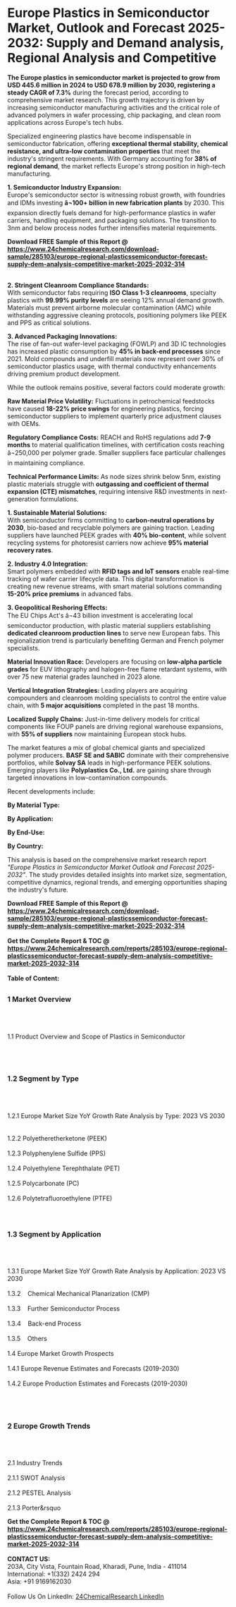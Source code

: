 <h1>Europe Plastics in Semiconductor Market, Outlook and Forecast 2025-2032: Supply and Demand analysis, Regional Analysis and Competitive</h1><p><strong>The Europe plastics in semiconductor market is projected to grow from USD 445.6 million in 2024 to USD 678.9 million by 2030, registering a steady CAGR of 7.3%</strong> during the forecast period, according to comprehensive market research. This growth trajectory is driven by increasing semiconductor manufacturing activities and the critical role of advanced polymers in wafer processing, chip packaging, and clean room applications across Europe's tech hubs.</p><p>Specialized engineering plastics have become indispensable in semiconductor fabrication, offering <strong>exceptional thermal stability, chemical resistance, and ultra-low contamination properties</strong> that meet the industry's stringent requirements. With Germany accounting for <strong>38% of regional demand</strong>, the market reflects Europe's strong position in high-tech manufacturing.</p><p><strong>1. Semiconductor Industry Expansion:</strong><br>
Europe's semiconductor sector is witnessing robust growth, with foundries and IDMs investing <strong>â¬100+ billion in new fabrication plants</strong> by 2030. This expansion directly fuels demand for high-performance plastics in wafer carriers, handling equipment, and packaging solutions. The transition to 3nm and below process nodes further intensifies material requirements.</p><div><b>Download FREE Sample of this Report @ 
            <a href="https://www.24chemicalresearch.com/download-sample/285103/europe-regional-plasticssemiconductor-forecast-supply-dem-analysis-competitive-market-2025-2032-314">
            https://www.24chemicalresearch.com/download-sample/285103/europe-regional-plasticssemiconductor-forecast-supply-dem-analysis-competitive-market-2025-2032-314</a></b></div><br><p><strong>2. Stringent Cleanroom Compliance Standards:</strong><br>
With semiconductor fabs requiring <strong>ISO Class 1-3 cleanrooms</strong>, specialty plastics with <strong>99.99% purity levels</strong> are seeing 12% annual demand growth. Materials must prevent airborne molecular contamination (AMC) while withstanding aggressive cleaning protocols, positioning polymers like PEEK and PPS as critical solutions.</p><p><strong>3. Advanced Packaging Innovations:</strong><br>
The rise of fan-out wafer-level packaging (FOWLP) and 3D IC technologies has increased plastic consumption by <strong>45% in back-end processes</strong> since 2021. Mold compounds and underfill materials now represent over 30% of semiconductor plastics usage, with thermal conductivity enhancements driving premium product development.</p><p>While the outlook remains positive, several factors could moderate growth:</p><p><strong>Raw Material Price Volatility:</strong> Fluctuations in petrochemical feedstocks have caused <strong>18-22% price swings</strong> for engineering plastics, forcing semiconductor suppliers to implement quarterly price adjustment clauses with OEMs.</p><p><strong>Regulatory Compliance Costs:</strong> REACH and RoHS regulations add <strong>7-9 months</strong> to material qualification timelines, with certification costs reaching â¬250,000 per polymer grade. Smaller suppliers face particular challenges in maintaining compliance.</p><p><strong>Technical Performance Limits:</strong> As node sizes shrink below 5nm, existing plastic materials struggle with <strong>outgassing and coefficient of thermal expansion (CTE) mismatches</strong>, requiring intensive R&amp;D investments in next-generation formulations.</p><p><strong>1. Sustainable Material Solutions:</strong><br>
With semiconductor firms committing to <strong>carbon-neutral operations by 2030</strong>, bio-based and recyclable polymers are gaining traction. Leading suppliers have launched PEEK grades with <strong>40% bio-content</strong>, while solvent recycling systems for photoresist carriers now achieve <strong>95% material recovery rates</strong>.</p><p><strong>2. Industry 4.0 Integration:</strong><br>
Smart polymers embedded with <strong>RFID tags and IoT sensors</strong> enable real-time tracking of wafer carrier lifecycle data. This digital transformation is creating new revenue streams, with smart material solutions commanding <strong>15-20% price premiums</strong> in advanced fabs.</p><p><strong>3. Geopolitical Reshoring Effects:</strong><br>
The EU Chips Act's â¬43 billion investment is accelerating local semiconductor production, with plastic material suppliers establishing <strong>dedicated cleanroom production lines</strong> to serve new European fabs. This regionalization trend is particularly benefiting German and French polymer specialists.</p><p><strong>Material Innovation Race:</strong> Developers are focusing on <strong>low-alpha particle grades</strong> for EUV lithography and halogen-free flame retardant systems, with over 75 new material grades launched in 2023 alone.</p><p><strong>Vertical Integration Strategies:</strong> Leading players are acquiring compounders and cleanroom molding specialists to control the entire value chain, with <strong>5 major acquisitions</strong> completed in the past 18 months.</p><p><strong>Localized Supply Chains:</strong> Just-in-time delivery models for critical components like FOUP panels are driving regional warehouse expansions, with <strong>55% of suppliers</strong> now maintaining European stock hubs.</p><p>The market features a mix of global chemical giants and specialized polymer producers. <strong>BASF SE and SABIC</strong> dominate with their comprehensive portfolios, while <strong>Solvay SA</strong> leads in high-performance PEEK solutions. Emerging players like <strong>Polyplastics Co., Ltd.</strong> are gaining share through targeted innovations in low-contamination compounds.</p><p>Recent developments include:</p><p><strong>By Material Type:</strong></p><p><strong>By Application:</strong></p><p><strong>By End-Use:</strong></p><p><strong>By Country:</strong></p><p>This analysis is based on the comprehensive market research report <em>"Europe Plastics in Semiconductor Market Outlook and Forecast 2025-2032"</em>. The study provides detailed insights into market size, segmentation, competitive dynamics, regional trends, and emerging opportunities shaping the industry's future.</p><div><b>Download FREE Sample of this Report @ 
            <a href="https://www.24chemicalresearch.com/download-sample/285103/europe-regional-plasticssemiconductor-forecast-supply-dem-analysis-competitive-market-2025-2032-314">
            https://www.24chemicalresearch.com/download-sample/285103/europe-regional-plasticssemiconductor-forecast-supply-dem-analysis-competitive-market-2025-2032-314</a></b></div><br><div><b>Get the Complete Report & TOC @ 
            <a href="https://www.24chemicalresearch.com/reports/285103/europe-regional-plasticssemiconductor-forecast-supply-dem-analysis-competitive-market-2025-2032-314">
            https://www.24chemicalresearch.com/reports/285103/europe-regional-plasticssemiconductor-forecast-supply-dem-analysis-competitive-market-2025-2032-314</a></b></div><br>
            <b>Table of Content:</b><p><h2><span style="font-size:16px"><strong>1 Market Overview&nbsp;&nbsp; &nbsp;</strong></span></h2><br />
<br />
<p>1.1 Product Overview and Scope of Plastics in Semiconductor&nbsp;</p><br />
<br />
<h2><strong><span style="font-size:16px">1.2 Segment by Type&nbsp;&nbsp; &nbsp;</span></strong></h2><br />
<br />
<p>1.2.1 Europe Market Size YoY Growth Rate Analysis by Type: 2023 VS 2030&nbsp;&nbsp; &nbsp;<br /><br />
1.2.2 Polyetheretherketone (PEEK)&nbsp;&nbsp; &nbsp;<br /><br />
1.2.3 Polyphenylene Sulfide (PPS)<br /><br />
1.2.4 Polyethylene Terephthalate (PET)<br /><br />
1.2.5 Polycarbonate (PC)<br /><br />
1.2.6 Polytetrafluoroethylene (PTFE)<br /><br />
<br />
<h2><span style="font-size:16px"><strong>1.3 Segment by Application&nbsp;&nbsp;</strong></span></h2><br />
<br />
<p>1.3.1 Europe Market Size YoY Growth Rate Analysis by Application: 2023 VS 2030&nbsp;&nbsp; &nbsp;<br /><br />
1.3.2&nbsp;&nbsp; &nbsp;Chemical Mechanical Planarization (CMP)<br /><br />
1.3.3&nbsp;&nbsp; &nbsp;Further Semiconductor Process<br /><br />
1.3.4&nbsp;&nbsp; &nbsp;Back-end Process<br /><br />
1.3.5&nbsp;&nbsp; &nbsp;Others<br /><br />
1.4 Europe Market Growth Prospects&nbsp;&nbsp; &nbsp;<br /><br />
1.4.1 Europe Revenue Estimates and Forecasts (2019-2030)&nbsp;&nbsp; &nbsp;<br /><br />
1.4.2 Europe Production Estimates and Forecasts (2019-2030)&nbsp;&nbsp;</p><br />
<br />
<h2><span style="font-size:16px"><strong>2 Europe Growth Trends&nbsp;&nbsp; &nbsp;</strong></span></h2><br />
<br />
<p>2.1 Industry Trends&nbsp;&nbsp; &nbsp;<br /><br />
2.1.1 SWOT Analysis&nbsp;&nbsp; &nbsp;<br /><br />
2.1.2 PESTEL Analysis&nbsp;&nbsp; &nbsp;<br /><br />
2.1.3 Porter&rsquo</p><div><b>Get the Complete Report & TOC @ 
            <a href="https://www.24chemicalresearch.com/reports/285103/europe-regional-plasticssemiconductor-forecast-supply-dem-analysis-competitive-market-2025-2032-314">
            https://www.24chemicalresearch.com/reports/285103/europe-regional-plasticssemiconductor-forecast-supply-dem-analysis-competitive-market-2025-2032-314</a></b></div><br><b>CONTACT US:</b><br>
            203A, City Vista, Fountain Road, Kharadi, Pune, India - 411014<br>
            International: +1(332) 2424 294<br>
            Asia: +91 9169162030 <br><br>
            Follow Us On LinkedIn: <a href="https://www.linkedin.com/company/24chemicalresearch/">24ChemicalResearch LinkedIn</a>